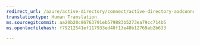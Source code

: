 ```yaml
---
redirect_url: /azure/active-directory/connect/active-directory-aadconnect-topologies
translationtype: Human Translation
ms.sourcegitcommit: aa20b20c86763791eb579883b5273ea79cc714b5
ms.openlocfilehash: f79212541ef117933ed48f13e48b12769ab2b633

---
```




<!--HONumber=Dec16_HO3-->


